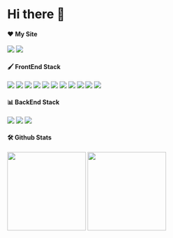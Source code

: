 
# Hi there 👋  
#### ❤️ My Site
<a href="https://portfolio-ebon-one-82.vercel.app/sanggeon/home" target="_blank"><img src="https://img.shields.io/badge/PORTFOLIO-000000?style=for-the-badge&logo=nextdotjs&logoColor=ffffff"/></a>
<a href="https://mark-up-mu.vercel.app/" target="_blank"><img src="https://img.shields.io/badge/MarkUp-FA6831?style=for-the-badge&logo=printables&logoColor=ffffff"/></a>  

#### 🖌 FrontEnd Stack
<div style="margin: ; text-align: left;" "text-align: left;"> 
    <img src="https://img.shields.io/badge/Figma-F24E1E?style=for-the-badge&logo=Figma&logoColor=white">
    <img src="https://img.shields.io/badge/HTML5-E34F26?style=for-the-badge&logo=HTML5&logoColor=white">
    <img src="https://img.shields.io/badge/CSS3-1572B6?style=for-the-badge&logo=CSS3&logoColor=white">
    <img src="https://img.shields.io/badge/Javascript-F7DF1E?style=for-the-badge&logo=Javascript&logoColor=white">
    <img src="https://img.shields.io/badge/jQuery-0769AD?style=for-the-badge&logo=jQuery&logoColor=white">
    <img src="https://img.shields.io/badge/React-61DAFB?style=for-the-badge&logo=React&logoColor=white">
    <img src="https://img.shields.io/badge/ReactNative-61DAFB?style=for-the-badge&logo=React&logoColor=white">
    <img src="https://img.shields.io/badge/Next.js-000000?style=for-the-badge&logo=Next.js&logoColor=white">
    <img src="https://img.shields.io/badge/Expo-000020?style=for-the-badge&logo=Expo&logoColor=white">
    <img src="https://img.shields.io/badge/Vercel-000000?style=for-the-badge&logo=Vercel&logoColor=white">
    <img src="https://img.shields.io/badge/Bootstrap-7952B3?style=for-the-badge&logo=Bootstrap&logoColor=white">
</div>  

#### 📊 BackEnd Stack

<div style="margin: ; text-align: left;" "text-align: left;"> 
    <img src="https://img.shields.io/badge/Firebase-FFCA28?style=for-the-badge&logo=Firebase&logoColor=white">
    <img src="https://img.shields.io/badge/MongoDB-47A248?style=for-the-badge&logo=MongoDB&logoColor=white">
    <img src="https://img.shields.io/badge/Node.js-339933?style=for-the-badge&logo=Node.js&logoColor=white">
</div>  

#### 🛠️ Github Stats

<p>
  <img height="180em" src="https://github-readme-stats.vercel.app/api?username=KongGeon&show_icons=true&include_all_commits=true&bg_color=ffffff&title_color=181818&text_color=181818&count_private=true">
  <img height="180em" src="https://github-readme-stats.vercel.app/api/top-langs/?username=KongGeon&layout=compact&bg_color=ffffff&title_color=181818&text_color=181818">
</p>

    
